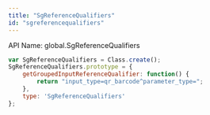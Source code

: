 ```yaml
---
title: "SgReferenceQualifiers"
id: "sgreferencequalifiers"
---
```


API Name: global.SgReferenceQualifiers

```js
var SgReferenceQualifiers = Class.create();
SgReferenceQualifiers.prototype = {
	getGroupedInputReferenceQualifier: function() {
		return "input_type=qr_barcode^parameter_type=";
    },
    type: 'SgReferenceQualifiers'
};
```